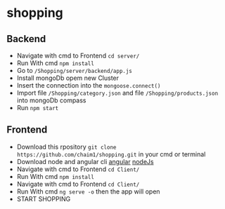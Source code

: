 # shopping
 


## Backend

* Navigate with cmd to Frontend `cd server/`
* Run With cmd `npm install`
* Go to `/Shopping/server/backend/app.js`
* Install mongoDb opem new Cluster
* Insert the connection into the `mongoose.connect()`
* Import file `/Shopping/category.json` and file `/Shopping/products.json ` into mongoDb compass
* Run `npm start`

## Frontend

* Download this rpository `git clone https://github.com/chaim1/shopping.git` in your cmd or terminal
* Download node and angular cli [angular](https://cli.angular.io/) [nodeJs](https://nodejs.org/en/download/)
* Navigate with cmd to Frontend `cd Client/`
* Run With cmd `npm install`
* Navigate with cmd to Frontend `cd Client/`
* Run With cmd `ng serve -o` then the app will open
* START SHOPPING


